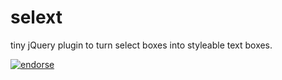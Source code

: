 selext
======

tiny jQuery plugin to turn select boxes into styleable text boxes.

[![endorse](http://api.coderwall.com/moak/endorsecount.png)](http://coderwall.com/moak)